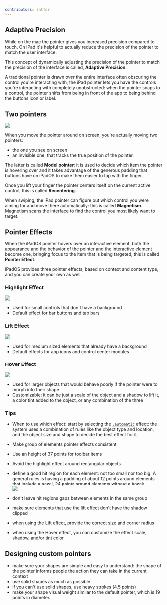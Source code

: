 ```yaml
---
contributors: zntfdr
---
```


## Adaptive Precision

While on the mac the pointer gives you increased precision compared to touch. On iPad it's helpful to actually reduce the precision of the pointer to match the user interface.  

This concept of dynamically adjusting the precision of the pointer to match the precision of the interface is called, **Adaptive Precision**.

A traditional pointer is drawn _over_ the entire interface often obscuring the control you're interacting with, the iPad pointer lets you have the controls you're interacting with completely unobstructed: when the pointer snaps to a control, the pointer shifts from being in front of the app to being behind the buttons icon or label. 

## Two pointers

![][pointersImage]

When you move the pointer around on screen, you're actually moving two pointers: 

- the one you see on screen
- an invisible one, that tracks the true position of the pointer.

The latter is called **Model pointer**: it is used to decide which item the pointer is hovering over and it takes advantage of the generous padding that buttons have on iPadOS to make them easier to tap with the finger. 

Once you lift your finger the pointer centers itself on the current active control, this is called **Recentering**.

When swiping, the iPad pointer can figure out which control you were aiming for and move there automatically: this is called **Magnetism**. Magnetism scans the interface to find the control you most likely want to target. 

## Pointer Effects

When the iPadOS pointer hovers over an interactive element, both the appearance and the behavior of the pointer and the interactive element become one, bringing focus to the item that is being targeted, this is called **Pointer Effect**.

iPadOS provides three pointer effects, based on context and content type, and you can create your own as well.

### Highlight Effect

![][highlightImage]

- Used for small controls that don't have a background
- Default effect for bar buttons and tab bars

### Lift Effect

![][liftImage]

- Used for medium sized elements that already have a background
- Default effects for app icons and control center modules

### Hover Effect

![][hoverImage]

- Used for larger objects that would behave poorly if the pointer were to morph into their shape
- Customizable: it can be just a scale of the object and a shadow to lift it, a color tint added to the object, or any combination of the three

### Tips

- When to use which effect: start by selecting the [`.automatic`][autoDoc] effect: the system uses a combination of rules like the object type and location, and the object size and shape to decide the best effect for it.
- Make group of elements pointer effects consistent
- Use an height of 37 points for toolbar items
- Avoid the highlight effect around rectangular objects
- define a good hit region for each element: not too small nor too big. A general rules is having a padding of about 12 points around elements that include a bezel, 24 points around elements without a bazel:  
![][paddingImage]

- don't leave hit regions gaps between elements in the same group
- make sure elements that use the lift effect don't have the shadow clipped
- when using the Lift effect, provide the correct size and corner radius
- when using the Hover effect, you can customize the effect scale, shadow, and/or tint color

## Designing custom pointers

- make sure your shapes are simple and easy to understand: the shape of the pointer informs people the action they can take in the current context
- use solid shapes as much as possible
- if you can't use solid shapes, use heavy strokes (4.5 points)
- make your shape visual weight similar to the default pointer, which is 19 points in diameter.

[autoDoc]: https://developer.apple.com/documentation/uikit/uipointereffect/automatic

[pointersImage]: ../../../images/notes/wwdc20/10640/pointers.gif
[highlightImage]: ../../../images/notes/wwdc20/10640/highlight.gif
[liftImage]: ../../../images/notes/wwdc20/10640/lift.gif
[hoverImage]: ../../../images/notes/wwdc20/10640/hover.gif
[paddingImage]: ../../../images/notes/wwdc20/10640/padding.png
